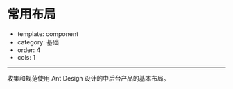 # 常用布局

- template: component
- category: 基础
- order: 4
- cols: 1

---

收集和规范使用 Ant Design 设计的中后台产品的基本布局。
